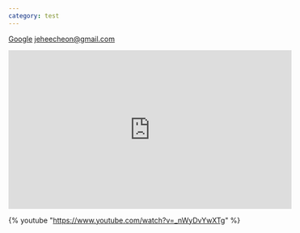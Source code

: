 ```yaml
---
category: test
---
```

[Google](https://google.com)
jeheecheon@gmail.com

<iframe width="560" height="315" src="https://www.youtube.com/embed/_nWyDvYwXTg" frameborder="0" allow="accelerometer; autoplay; encrypted-media; gyroscope; picture-in-picture" allowfullscreen></iframe>

{% youtube "https://www.youtube.com/watch?v=_nWyDvYwXTg" %}